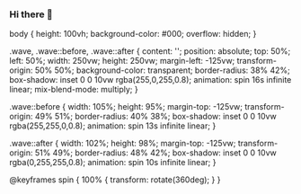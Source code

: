 ### Hi there 👋

<!--
**mooseonpark/mooseonpark** is a ✨ _special_ ✨ repository because its `README.md` (this file) appears on your GitHub profile.

Here are some ideas to get you started:

- 🔭 I’m currently working on ...
- 🌱 I’m currently learning ...
- 👯 I’m looking to collaborate on ...
- 🤔 I’m looking for help with ...
- 💬 Ask me about ...
- 📫 How to reach me: ...
- 😄 Pronouns: ...
- ⚡ Fun fact: ...
-->
<div class="ocean">
  <div class="wave"></div>
  <div class="wave"></div>
</div>


body {
  height: 100vh;
  background-color: #000;
  overflow: hidden;
}

.wave,
.wave::before,
.wave::after {
  content: '';
  position: absolute;
  top: 50%;
  left: 50%;
  width: 250vw;
  height: 250vw;
  margin-left: -125vw;
  transform-origin: 50% 50%;
  background-color: transparent;
  border-radius: 38% 42%;
  box-shadow: inset 0 0 10vw rgba(255,0,255,0.8);
  animation: spin 16s infinite linear;
  mix-blend-mode: multiply;
}

.wave::before {
  width: 105%;
  height: 95%;
  margin-top: -125vw;
  transform-origin: 49% 51%;
  border-radius: 40% 38%;
  box-shadow: inset 0 0 10vw rgba(255,255,0,0.8);
  animation: spin 13s infinite linear;
}

.wave::after {
  width: 102%;
  height: 98%;
  margin-top: -125vw;
  transform-origin: 51% 49%;
  border-radius: 48% 42%;
  box-shadow: inset 0 0 10vw rgba(0,255,255,0.8);
  animation: spin 10s infinite linear;
}

@keyframes spin {
  100% { transform: rotate(360deg); }
}
